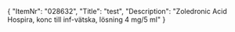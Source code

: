 {
  "ItemNr": "028632",
  "Title": "test",
  "Description": "Zoledronic Acid Hospira, konc till inf-vätska, lösning 4 mg/5 ml"
}